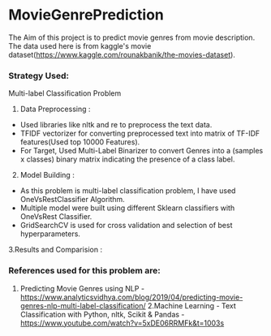 # MovieGenrePrediction
The Aim of this project is to predict movie genres from movie description. The data used here is from kaggle's movie dataset(https://www.kaggle.com/rounakbanik/the-movies-dataset).

### Strategy Used:
Multi-label Classification Problem
1. Data Preprocessing :
- Used libraries like nltk and re to preprocess the text data. 
- TFIDF vectorizer for converting preprocessed text into matrix of TF-IDF features(Used top 10000 Features).
- For Target, Used Multi-Label Binarizer to convert Genres into a (samples x classes) binary matrix indicating the presence of a class label.

2. Model Building :
- As this problem is multi-label classification problem, I have used OneVsRestClassifier Algorithm.
- Multiple model  were built using different Sklearn classifiers with OneVsRest Classifier.
- GridSearchCV is used for cross validation and selection of best hyperparameters.

3.Results and Comparision :


### References used for this problem are:
1. Predicting Movie Genres using NLP - https://www.analyticsvidhya.com/blog/2019/04/predicting-movie-genres-nlp-multi-label-classification/
2.Machine Learning - Text Classification with Python, nltk, Scikit & Pandas - https://www.youtube.com/watch?v=5xDE06RRMFk&t=1003s

